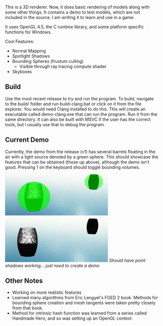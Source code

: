 This is a 3D renderer. Now, it does basic rendering of models along with some other things. It contains a demo to test models, which are not included in the source.
I am writing it to learn and use in a game.

It uses OpenGL 4.5, the C runtime library, and some platform specific functions for Windows.

Cool Features:
- Normal Mapping
- Spotlight Shadows
- Bounding Spheres (frustum culling)
  - Visible through ray tracing compute shader
- Skyboxes

## Build
Use the most recent release to try and run the program. To build, navigate to the build/ folder and run build-clang.bat or click on it from the file explorer. You would need Clang installed to do this. This will create an executable called demo-clang.exe that can run the program. Run it from the same directory. It can also be built with MSVC if the user has the correct tools, but I usually use that to debug the program.

## Current Demo
Currently, the demo from the release (v1) has several barrels floating in the air with a light source denoted by a green sphere. This should showcase the features that can be obtained (those up above), although the demo isn't good. Pressing 1 on the keyboard should toggle bounding volumes. 
<br>
<img src=samples/bounding.PNG width="338" height="150" /> <img src=samples/no_bounding.PNG width="338" height="150" />
*Should have point shadows working... just need to create a demo*
## Other Notes
- Working on more realistic features
- Learned many algorithms from Eric Lengyel's FGED 2 book. Methods for bounding sphere creation and mesh tangents were taken pretty closely from that book.
- Method for intrinsic hash function was learned from a series called Handmade Hero, and so was setting up an OpenGL context.
